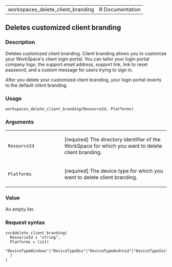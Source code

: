 <table style="width: 100%;">
<tbody>
<tr class="odd">
<td>workspaces_delete_client_branding</td>
<td style="text-align: right;">R Documentation</td>
</tr>
</tbody>
</table>

## Deletes customized client branding

### Description

Deletes customized client branding. Client branding allows you to
customize your WorkSpace's client login portal. You can tailor your
login portal company logo, the support email address, support link, link
to reset password, and a custom message for users trying to sign in.

After you delete your customized client branding, your login portal
reverts to the default client branding.

### Usage

    workspaces_delete_client_branding(ResourceId, Platforms)

### Arguments

<table>
<colgroup>
<col style="width: 35%" />
<col style="width: 65%" />
</colgroup>
<tbody>
<tr class="odd">
<td><code
id="workspaces_delete_client_branding_:_ResourceId">ResourceId</code></td>
<td><p>[required] The directory identifier of the WorkSpace for which
you want to delete client branding.</p></td>
</tr>
<tr class="even">
<td><code
id="workspaces_delete_client_branding_:_Platforms">Platforms</code></td>
<td><p>[required] The device type for which you want to delete client
branding.</p></td>
</tr>
</tbody>
</table>

### Value

An empty list.

### Request syntax

    svc$delete_client_branding(
      ResourceId = "string",
      Platforms = list(
        "DeviceTypeWindows"|"DeviceTypeOsx"|"DeviceTypeAndroid"|"DeviceTypeIos"|"DeviceTypeLinux"|"DeviceTypeWeb"
      )
    )
